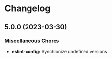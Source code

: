# Changelog

## 5.0.0 (2023-03-30)


### Miscellaneous Chores

* **eslint-config:** Synchronize undefined versions
